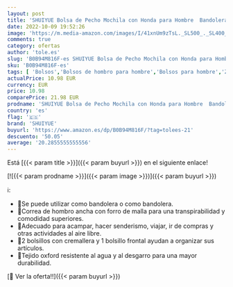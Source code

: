```yaml
---
layout: post
title: 'SHUIYUE Bolsa de Pecho Mochila con Honda para Hombre  Bandolera en el Pecho  Bandolera  Viaje  Deportes  Gimnasio  Mochila'
date: 2022-10-09 19:52:26
image: 'https://m.media-amazon.com/images/I/41xnUm9zTsL._SL500_._SL400_.jpg'
comments: true
category: ofertas
author: 'tole.es'
slug: 'B0B94M816F-es SHUIYUE Bolsa de Pecho Mochila con Honda para Hombre...'
sku: 'B0B94M816F-es'
tags: [ 'Bolsos','Bolsos de hombro para hombre','Bolsos para hombre','Zapatos y complementos','mochila','shuiyue','🇪🇸', ]
actualPrice: 10.98 EUR
currency: EUR
price: 10.98
comparePrice: 21.98 EUR
prodname: 'SHUIYUE Bolsa de Pecho Mochila con Honda para Hombre  Bandolera en el Pecho  Bandolera  Viaje  Deportes  Gimnasio  Mochila'
country: 'es'
flag: '🇪🇸'
brand: 'SHUIYUE'
buyurl: 'https://www.amazon.es/dp/B0B94M816F/?tag=tolees-21'
descuento: '50.05'
average: '20.2855555555556'
---
```


Está [{{< param title >}}]({{< param buyurl >}}) en el siguiente enlace!

[![{{< param prodname >}}]({{< param image >}})]({{< param buyurl >}})

ℹ️:

- 🌈Se puede utilizar como bandolera o como bandolera.
- 🌈Correa de hombro ancha con forro de malla para una transpirabilidad y comodidad superiores.
- 🌈Adecuado para acampar, hacer senderismo, viajar, ir de compras y otras actividades al aire libre.
- 🌈2 bolsillos con cremallera y 1 bolsillo frontal ayudan a organizar sus artículos.
- 🌈Tejido oxford resistente al agua y al desgarro para una mayor durabilidad.

[🛒 Ver la oferta!!]({{< param buyurl >}})
